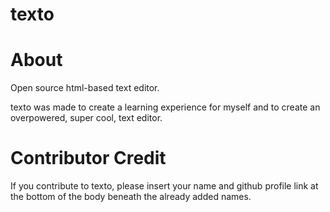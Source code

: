 # texto

# About
Open source html-based text editor.

texto was made to create a learning experience for myself and to create an overpowered, super cool, text editor.

# Contributor Credit

If you contribute to texto, please insert your name and github profile link at the bottom of the body beneath the already added names.